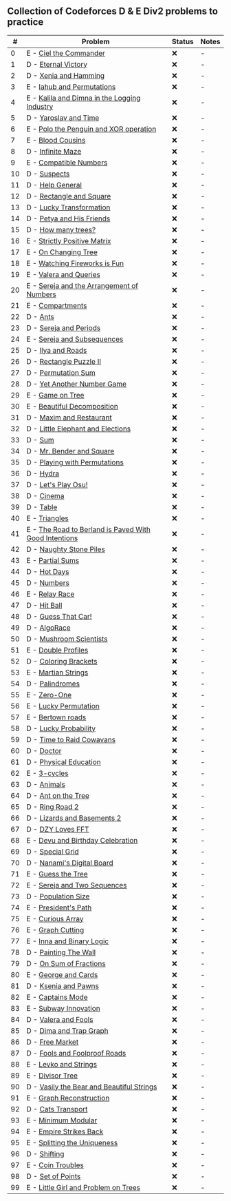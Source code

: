 ## Collection of Codeforces D & E Div2 problems to practice

| # | Problem  | Status | Notes |
| --- | --- | --- | --- |
| 0 | E - [Ciel the Commander](http://codeforces.com/problemset/problem/321/C) | :x: | - |
| 1 | D - [Eternal Victory](http://codeforces.com/problemset/problem/61/D) | :x: | - |
| 2 | D - [Xenia and Hamming](http://codeforces.com/problemset/problem/356/B) | :x: | - |
| 3 | E - [Iahub and Permutations](http://codeforces.com/problemset/problem/340/E) | :x: | - |
| 4 | E - [Kalila and Dimna in the Logging Industry](http://codeforces.com/problemset/problem/319/C) | :x: | - |
| 5 | D - [Yaroslav and Time](http://codeforces.com/problemset/problem/301/B) | :x: | - |
| 6 | E - [Polo the Penguin and XOR operation](http://codeforces.com/problemset/problem/288/C) | :x: | - |
| 7 | E - [Blood Cousins](http://codeforces.com/problemset/problem/208/E) | :x: | - |
| 8 | D - [Infinite Maze](http://codeforces.com/problemset/problem/196/B) | :x: | - |
| 9 | E - [Compatible Numbers](http://codeforces.com/problemset/problem/165/E) | :x: | - |
| 10 | D - [Suspects](http://codeforces.com/problemset/problem/156/B) | :x: | - |
| 11 | D - [Help General](http://codeforces.com/problemset/problem/142/B) | :x: | - |
| 12 | D - [Rectangle and Square](http://codeforces.com/problemset/problem/135/B) | :x: | - |
| 13 | D - [Lucky Transformation](http://codeforces.com/problemset/problem/121/B) | :x: | - |
| 14 | D - [Petya and His Friends](http://codeforces.com/problemset/problem/66/D) | :x: | - |
| 15 | D - [How many trees?](http://codeforces.com/problemset/problem/9/D) | :x: | - |
| 16 | E - [Strictly Positive Matrix](http://codeforces.com/problemset/problem/402/E) | :x: | - |
| 17 | E - [On Changing Tree](http://codeforces.com/problemset/problem/396/C) | :x: | - |
| 18 | E - [Watching Fireworks is Fun](http://codeforces.com/problemset/problem/372/C) | :x: | - |
| 19 | E - [Valera and Queries](http://codeforces.com/problemset/problem/369/E) | :x: | - |
| 20 | E - [Sereja and the Arrangement of Numbers](http://codeforces.com/problemset/problem/367/C) | :x: | - |
| 21 | E - [Compartments](http://codeforces.com/problemset/problem/356/C) | :x: | - |
| 22 | D - [Ants](http://codeforces.com/problemset/problem/317/B) | :x: | - |
| 23 | D - [Sereja and Periods](http://codeforces.com/problemset/problem/314/B) | :x: | - |
| 24 | E - [Sereja and Subsequences](http://codeforces.com/problemset/problem/314/C) | :x: | - |
| 25 | D - [Ilya and Roads](http://codeforces.com/problemset/problem/313/D) | :x: | - |
| 26 | D - [Rectangle Puzzle II](http://codeforces.com/problemset/problem/303/B) | :x: | - |
| 27 | D - [Permutation Sum](http://codeforces.com/problemset/problem/285/D) | :x: | - |
| 28 | D - [Yet Another Number Game](http://codeforces.com/problemset/problem/282/D) | :x: | - |
| 29 | E - [Game on Tree](http://codeforces.com/problemset/problem/280/C) | :x: | - |
| 30 | E - [Beautiful Decomposition](http://codeforces.com/problemset/problem/279/E) | :x: | - |
| 31 | D - [Maxim and Restaurant](http://codeforces.com/problemset/problem/261/B) | :x: | - |
| 32 | D - [Little Elephant and Elections](http://codeforces.com/problemset/problem/258/B) | :x: | - |
| 33 | D - [Sum](http://codeforces.com/problemset/problem/257/D) | :x: | - |
| 34 | D - [Mr. Bender and Square](http://codeforces.com/problemset/problem/255/D) | :x: | - |
| 35 | D - [Playing with Permutations](http://codeforces.com/problemset/problem/251/B) | :x: | - |
| 36 | D - [Hydra](http://codeforces.com/problemset/problem/243/B) | :x: | - |
| 37 | D - [Let's Play Osu!](http://codeforces.com/problemset/problem/235/B) | :x: | - |
| 38 | D - [Cinema](http://codeforces.com/problemset/problem/234/D) | :x: | - |
| 39 | D - [Table](http://codeforces.com/problemset/problem/232/B) | :x: | - |
| 40 | E - [Triangles](http://codeforces.com/problemset/problem/229/C) | :x: | - |
| 41 | E - [The Road to Berland is Paved With Good Intentions](http://codeforces.com/problemset/problem/228/E) | :x: | - |
| 42 | D - [Naughty Stone Piles](http://codeforces.com/problemset/problem/226/B) | :x: | - |
| 43 | E - [Partial Sums](http://codeforces.com/problemset/problem/223/C) | :x: | - |
| 44 | D - [Hot Days](http://codeforces.com/problemset/problem/215/D) | :x: | - |
| 45 | D - [Numbers](http://codeforces.com/problemset/problem/213/B) | :x: | - |
| 46 | E - [Relay Race](http://codeforces.com/problemset/problem/213/C) | :x: | - |
| 47 | D - [Hit Ball](http://codeforces.com/problemset/problem/203/D) | :x: | - |
| 48 | D - [Guess That Car!](http://codeforces.com/problemset/problem/201/B) | :x: | - |
| 49 | D - [AlgoRace](http://codeforces.com/problemset/problem/187/B) | :x: | - |
| 50 | D - [Mushroom Scientists](http://codeforces.com/problemset/problem/185/B) | :x: | - |
| 51 | E - [Double Profiles](http://codeforces.com/problemset/problem/154/C) | :x: | - |
| 52 | D - [Coloring Brackets](http://codeforces.com/problemset/problem/149/D) | :x: | - |
| 53 | E - [Martian Strings](http://codeforces.com/problemset/problem/149/E) | :x: | - |
| 54 | D - [Palindromes](http://codeforces.com/problemset/problem/137/D) | :x: | - |
| 55 | E - [Zero-One](http://codeforces.com/problemset/problem/135/C) | :x: | - |
| 56 | E - [Lucky Permutation](http://codeforces.com/problemset/problem/121/C) | :x: | - |
| 57 | E - [Bertown roads](http://codeforces.com/problemset/problem/118/E) | :x: | - |
| 58 | D - [Lucky Probability](http://codeforces.com/problemset/problem/109/B) | :x: | - |
| 59 | D - [Time to Raid Cowavans](http://codeforces.com/problemset/problem/103/D) | :x: | - |
| 60 | D - [Doctor](http://codeforces.com/problemset/problem/83/B) | :x: | - |
| 61 | D - [Physical Education](http://codeforces.com/problemset/problem/53/D) | :x: | - |
| 62 | E - [3-cycles](http://codeforces.com/problemset/problem/41/E) | :x: | - |
| 63 | D - [Animals](http://codeforces.com/problemset/problem/35/D) | :x: | - |
| 64 | D - [Ant on the Tree](http://codeforces.com/problemset/problem/29/D) | :x: | - |
| 65 | D - [Ring Road 2](http://codeforces.com/problemset/problem/27/D) | :x: | - |
| 66 | D - [Lizards and Basements 2](http://codeforces.com/problemset/problem/6/D) | :x: | - |
| 67 | D - [DZY Loves FFT](http://codeforces.com/problemset/problem/444/B) | :x: | - |
| 68 | E - [Devu and Birthday Celebration](http://codeforces.com/problemset/problem/439/E) | :x: | - |
| 69 | D - [Special Grid](http://codeforces.com/problemset/problem/435/D) | :x: | - |
| 70 | D - [Nanami's Digital Board](http://codeforces.com/problemset/problem/433/D) | :x: | - |
| 71 | E - [Guess the Tree](http://codeforces.com/problemset/problem/429/C) | :x: | - |
| 72 | E - [Sereja and Two Sequences](http://codeforces.com/problemset/problem/425/C) | :x: | - |
| 73 | D - [Population Size](http://codeforces.com/problemset/problem/416/D) | :x: | - |
| 74 | E - [President's Path](http://codeforces.com/problemset/problem/416/E) | :x: | - |
| 75 | E - [Curious Array](http://codeforces.com/problemset/problem/407/C) | :x: | - |
| 76 | E - [Graph Cutting](http://codeforces.com/problemset/problem/405/E) | :x: | - |
| 77 | E - [Inna and Binary Logic](http://codeforces.com/problemset/problem/400/E) | :x: | - |
| 78 | D - [Painting The Wall](http://codeforces.com/problemset/problem/398/B) | :x: | - |
| 79 | D - [On Sum of Fractions](http://codeforces.com/problemset/problem/396/B) | :x: | - |
| 80 | E - [George and Cards](http://codeforces.com/problemset/problem/387/E) | :x: | - |
| 81 | D - [Ksenia and Pawns](http://codeforces.com/problemset/problem/382/D) | :x: | - |
| 82 | E - [Captains Mode](http://codeforces.com/problemset/problem/377/C) | :x: | - |
| 83 | E - [Subway Innovation](http://codeforces.com/problemset/problem/371/E) | :x: | - |
| 84 | D - [Valera and Fools](http://codeforces.com/problemset/problem/369/D) | :x: | - |
| 85 | D - [Dima and Trap Graph](http://codeforces.com/problemset/problem/366/D) | :x: | - |
| 86 | D - [Free Market](http://codeforces.com/problemset/problem/364/B) | :x: | - |
| 87 | D - [Fools and Foolproof Roads](http://codeforces.com/problemset/problem/362/D) | :x: | - |
| 88 | E - [Levko and Strings](http://codeforces.com/problemset/problem/360/C) | :x: | - |
| 89 | E - [Divisor Tree](http://codeforces.com/problemset/problem/337/E) | :x: | - |
| 90 | D - [Vasily the Bear and Beautiful Strings](http://codeforces.com/problemset/problem/336/D) | :x: | - |
| 91 | E - [Graph Reconstruction](http://codeforces.com/problemset/problem/329/C) | :x: | - |
| 92 | D - [Cats Transport](http://codeforces.com/problemset/problem/311/B) | :x: | - |
| 93 | E - [Minimum Modular](http://codeforces.com/problemset/problem/303/C) | :x: | - |
| 94 | E - [Empire Strikes Back](http://codeforces.com/problemset/problem/300/E) | :x: | - |
| 95 | E - [Splitting the Uniqueness](http://codeforces.com/problemset/problem/297/C) | :x: | - |
| 96 | D - [Shifting](http://codeforces.com/problemset/problem/286/B) | :x: | - |
| 97 | E - [Coin Troubles](http://codeforces.com/problemset/problem/283/C) | :x: | - |
| 98 | D - [Set of Points](http://codeforces.com/problemset/problem/277/B) | :x: | - |
| 99 | E - [Little Girl and Problem on Trees](http://codeforces.com/problemset/problem/276/E) | :x: | - |

